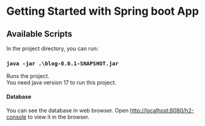 # Getting Started with Spring boot App

## Available Scripts

In the project directory, you can run:

### `java -jar .\blog-0.0.1-SNAPSHOT.jar`
Runs the project.\
You need java version 17 to run this project.

#### Database
You can see the database in web browser.
Open [http://localhost:8080/h2-console](http://localhost:8080/h2-console) to view it in the browser.
